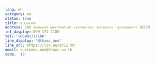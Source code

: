 ```yaml
---
lang: en
category: oa
status: true
title: สาขาอนามัย
address: 168 ซอยอนามัย ถนนศรีนครินทร์ แขวงพัฒนาการ เขตสวนหลวง กรุงเทพมหานคร 10250
tel_display: 099-171-7180
tel: '+66991717180'
line_display: '@thamc_anm'
line_url: https://lin.ee/BYCZTXM
email: customer.anm@thamc.co.th
code: '15'
---
```

